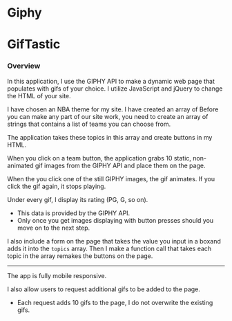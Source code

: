 # Giphy

# GifTastic

### Overview

In this application, I use the GIPHY API to make a dynamic web page that populates with gifs of your choice. I utilize JavaScript and jQuery to change the HTML of your site.

I have chosen an NBA theme for my site.  I have created an array of Before you can make any part of our site work, you need to create an array of strings that contains a list of teams you can choose from.

The application takes these topics in this array and create buttons in my HTML.
   
When you click on a team button, the application grabs 10 static, non-animated gif images from the GIPHY API and place them on the page.

When the you click one of the still GIPHY images, the gif animates. If you click the gif again, it stops playing.

Under every gif, I display its rating (PG, G, so on).
   * This data is provided by the GIPHY API.
   * Only once you get images displaying with button presses should you move on to the next step.

I also include a form on the page that takes the value you input in a boxand adds it into the `topics` array. Then I make a function call that takes each topic in the array remakes the buttons on the page.

- - -

The app is fully mobile responsive.

I also allow users to request additional gifs to be added to the page.
   * Each request adds 10 gifs to the page, I do not overwrite the existing gifs.



